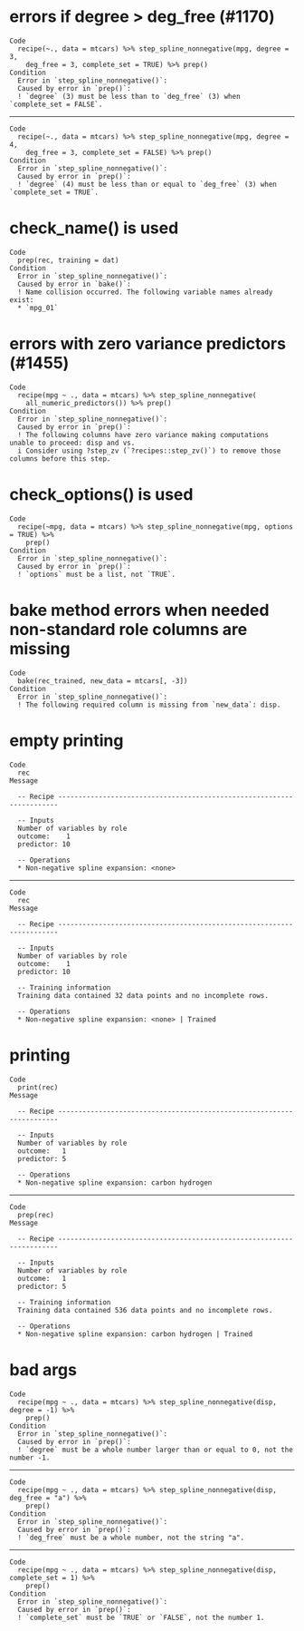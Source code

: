 # errors if degree > deg_free (#1170)

    Code
      recipe(~., data = mtcars) %>% step_spline_nonnegative(mpg, degree = 3,
        deg_free = 3, complete_set = TRUE) %>% prep()
    Condition
      Error in `step_spline_nonnegative()`:
      Caused by error in `prep()`:
      ! `degree` (3) must be less than to `deg_free` (3) when `complete_set = FALSE`.

---

    Code
      recipe(~., data = mtcars) %>% step_spline_nonnegative(mpg, degree = 4,
        deg_free = 3, complete_set = FALSE) %>% prep()
    Condition
      Error in `step_spline_nonnegative()`:
      Caused by error in `prep()`:
      ! `degree` (4) must be less than or equal to `deg_free` (3) when `complete_set = TRUE`.

# check_name() is used

    Code
      prep(rec, training = dat)
    Condition
      Error in `step_spline_nonnegative()`:
      Caused by error in `bake()`:
      ! Name collision occurred. The following variable names already exist:
      * `mpg_01`

# errors with zero variance predictors (#1455)

    Code
      recipe(mpg ~ ., data = mtcars) %>% step_spline_nonnegative(
        all_numeric_predictors()) %>% prep()
    Condition
      Error in `step_spline_nonnegative()`:
      Caused by error in `prep()`:
      ! The following columns have zero variance making computations unable to proceed: disp and vs.
      i Consider using ?step_zv (`?recipes::step_zv()`) to remove those columns before this step.

# check_options() is used

    Code
      recipe(~mpg, data = mtcars) %>% step_spline_nonnegative(mpg, options = TRUE) %>%
        prep()
    Condition
      Error in `step_spline_nonnegative()`:
      Caused by error in `prep()`:
      ! `options` must be a list, not `TRUE`.

# bake method errors when needed non-standard role columns are missing

    Code
      bake(rec_trained, new_data = mtcars[, -3])
    Condition
      Error in `step_spline_nonnegative()`:
      ! The following required column is missing from `new_data`: disp.

# empty printing

    Code
      rec
    Message
      
      -- Recipe ----------------------------------------------------------------------
      
      -- Inputs 
      Number of variables by role
      outcome:    1
      predictor: 10
      
      -- Operations 
      * Non-negative spline expansion: <none>

---

    Code
      rec
    Message
      
      -- Recipe ----------------------------------------------------------------------
      
      -- Inputs 
      Number of variables by role
      outcome:    1
      predictor: 10
      
      -- Training information 
      Training data contained 32 data points and no incomplete rows.
      
      -- Operations 
      * Non-negative spline expansion: <none> | Trained

# printing

    Code
      print(rec)
    Message
      
      -- Recipe ----------------------------------------------------------------------
      
      -- Inputs 
      Number of variables by role
      outcome:   1
      predictor: 5
      
      -- Operations 
      * Non-negative spline expansion: carbon hydrogen

---

    Code
      prep(rec)
    Message
      
      -- Recipe ----------------------------------------------------------------------
      
      -- Inputs 
      Number of variables by role
      outcome:   1
      predictor: 5
      
      -- Training information 
      Training data contained 536 data points and no incomplete rows.
      
      -- Operations 
      * Non-negative spline expansion: carbon hydrogen | Trained

# bad args

    Code
      recipe(mpg ~ ., data = mtcars) %>% step_spline_nonnegative(disp, degree = -1) %>%
        prep()
    Condition
      Error in `step_spline_nonnegative()`:
      Caused by error in `prep()`:
      ! `degree` must be a whole number larger than or equal to 0, not the number -1.

---

    Code
      recipe(mpg ~ ., data = mtcars) %>% step_spline_nonnegative(disp, deg_free = "a") %>%
        prep()
    Condition
      Error in `step_spline_nonnegative()`:
      Caused by error in `prep()`:
      ! `deg_free` must be a whole number, not the string "a".

---

    Code
      recipe(mpg ~ ., data = mtcars) %>% step_spline_nonnegative(disp, complete_set = 1) %>%
        prep()
    Condition
      Error in `step_spline_nonnegative()`:
      Caused by error in `prep()`:
      ! `complete_set` must be `TRUE` or `FALSE`, not the number 1.

